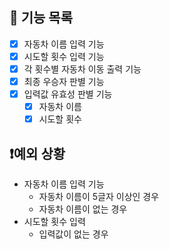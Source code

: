 ## 🔧 기능 목록

- [x] 자동차 이름 입력 기능
- [x] 시도할 횟수 입력 기능
- [x] 각 횟수별 자동차 이동 출력 기능
- [x] 최종 우승자 판별 기능
- [x] 입력값 유효성 판별 기능
  - [x] 자동차 이름
  - [x] 시도할 횟수

## ❗예외 상황

- 자동차 이름 입력 기능
  - 자동차 이름이 5글자 이상인 경우
  - 자동차 이름이 없는 경우
- 시도할 횟수 입력
  - 입력값이 없는 경우
